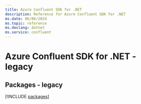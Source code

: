 ```yaml
---
title: Azure Confluent SDK for .NET
description: Reference for Azure Confluent SDK for .NET
ms.date: 06/06/2024
ms.topic: reference
ms.devlang: dotnet
ms.service: confluent
---
```

# Azure Confluent SDK for .NET - legacy
## Packages - legacy
[!INCLUDE [packages](confluent-index.md)]